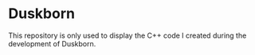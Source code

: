 # Duskborn

This repository is only used to display the C++ code I created during the development of Duskborn.